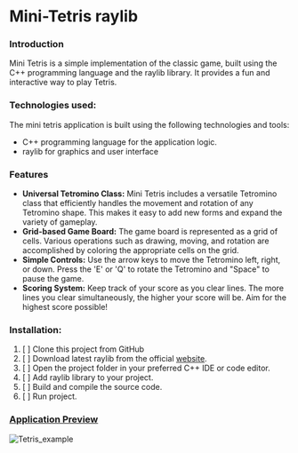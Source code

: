 # Mini-Tetris raylib

### Introduction
Mini Tetris is a simple implementation of the classic game, built using the C++ programming language and the raylib library. 
It provides a fun and interactive way to play Tetris.

### Technologies used:
The mini tetris application is built using the following technologies and tools:
- C++ programming language for the application logic.
- raylib for graphics and user interface

### Features
- **Universal Tetromino Class:** Mini Tetris includes a versatile Tetromino class that efficiently handles the movement and rotation of any Tetromino shape. This makes it easy to add new forms and expand the variety of gameplay.
- **Grid-based Game Board:** The game board is represented as a grid of cells. Various operations such as drawing, moving, and rotation are accomplished by coloring the appropriate cells on the grid.
- **Simple Controls:** Use the arrow keys to move the Tetromino left, right, or down. Press the 'E' or 'Q' to rotate the Tetromino and "Space" to pause the game.
- **Scoring System:** Keep track of your score as you clear lines. The more lines you clear simultaneously, the higher your score will be. Aim for the highest score possible!

### Installation:
1. [ ] Clone this project from GitHub
2. [ ] Download latest raylib from the official [website](https://www.raylib.com/).
3. [ ] Open the project folder in your preferred C++ IDE or code editor.
4. [ ] Add raylib library to your project.
5. [ ] Build and compile the source code.
6. [ ] Run project.

### [Application Preview](https://youtu.be/M6WVgf7nfGA)
![Tetris_example](https://github.com/vitalii-soroka/Tetris_raylib/assets/58570486/97cdbc8a-1721-4c6a-aaee-b4905bc563c4)
